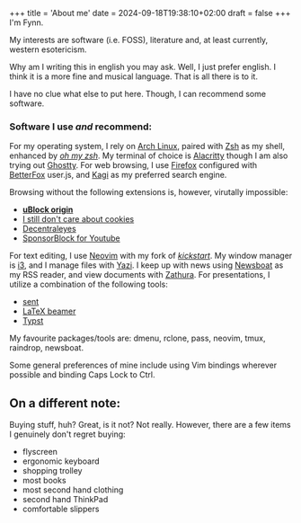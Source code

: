 +++
title = 'About me'
date = 2024-09-18T19:38:10+02:00
draft = false
+++
I'm Fynn. 

My interests are software (i.e. FOSS), literature and, at least currently, western esotericism.

Why am I writing this in english you may ask. Well, I just prefer english. I think it is a more fine and musical language. That is all there is to it.

I have no clue what else to put here. Though, I can recommend some software.

### Software I use *and* recommend:
For my operating system, I rely on [Arch Linux](https://archlinux.org/),
paired with [Zsh](https://zsh.sourceforge.io/) as my shell, enhanced by
[*oh my zsh*](https://github.com/ohmyzsh/ohmyzsh). My terminal of choice
is [Alacritty](https://alacritty.org/) though I am also trying out [Ghostty](https://ghostty.org/).
For web browsing, I use
[Firefox](https://www.mozilla.org/en-US/firefox/new/) configured with
[BetterFox](https://github.com/yokoffing/BetterFox) user.js, and
[Kagi](https://kagi.com/) as my preferred search engine.

Browsing without the following extensions is, however, virutally impossible:
- [**uBlock
origin**](https://addons.mozilla.org/en-US/firefox/addon/ublock-origin/)
- [I still don't care about
cookies](https://addons.mozilla.org/en-US/firefox/addon/istilldontcareaboutcookies/)
- [Decentraleyes](https://addons.mozilla.org/en-US/firefox/addon/decentraleyes/)
- [SponsorBlock for
Youtube](https://addons.mozilla.org/en-US/firefox/addon/sponsorblock/)

For
text editing, I use [Neovim](https://neovim.io/) with my fork of
[*kickstart*](https://github.com/PmaFynn/kickstart-mod.nvim). My window
manager is [i3](https://i3wm.org/), and I manage files with
[Yazi](https://github.com/sxyazi/yazi). I keep up with news using
[Newsboat](https://newsboat.org/) as my RSS reader, and view documents
with [Zathura](https://pwmt.org/projects/zathura/). For presentations, I
utilize a combination of the following tools:
- [sent](https://tools.suckless.org/sent/)
- [LaTeX beamer](https://ctan.org/pkg/beamer)
- [Typst](https://github.com/typst/typst)

My favourite packages/tools are:
dmenu, rclone, pass, neovim, tmux, raindrop, newsboat.

Some general preferences of mine include using Vim bindings wherever possible and binding Caps Lock to
Ctrl.

## On a different note:

Buying stuff, huh? Great, is it not? Not really.
However, there are a few items I genuinely don't regret buying: 
- flyscreen
- ergonomic keyboard
- shopping trolley
- most books
- most second hand clothing
- second hand ThinkPad
- comfortable slippers
